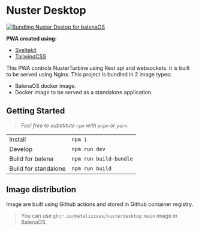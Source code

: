 # **Nuster Desktop**

[![Bundling Nuster Destop for balenaOS](https://github.com/metalizzsas/NusterDesktop/actions/workflows/bundle.yaml/badge.svg)](https://github.com/metalizzsas/NusterDesktop/actions/workflows/bundle.yaml)

**PWA created using:**

- [Sveltekit](https://github.com/sveltejs/kit#readme)
- [TailwindCSS](https://github.com/tailwindlabs/tailwindcss#readme)

This PWA controls NusterTurbine using Rest api and websockets. it is built to be served using Nginx.
This project is bundled in 2 image types:

- BalenaOS docker image.
- Docker image to be served as a standalone application.

## Getting Started

> *Feel free to substitute `npm` with `pnpm` or `yarn`.*

|                      |                        |
| -------------------- | -----------------------|
| Install              | `npm i`                |
| Develop              | `npm run dev`          |
| Build for balena     | `npm run build-bundle` |
| Build for standalone | `npm run build`        |

## Image distribution

Image are built using Github actions and stored in Github container registry.
> You can use `ghcr.io/metalizzsas/nusterdesktop:main` image in BalenaOS.
